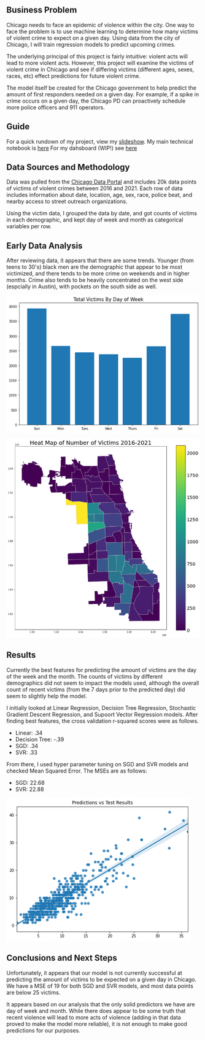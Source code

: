 ## Business Problem
Chicago needs to face an epidemic of violence within the city. One way to face the problem is to use machine learning to determine how many victims of violent crime to expect on a given day. Using data from the city of Chicago, I will train regression models to predict upcoming crimes.

The underlying principal of this project is fairly intuitive: violent acts will lead to more violent acts. However, this project will examine the victims of violent crime in Chicago and see if differing victims (different ages, sexes, races, etc) effect predictions for future violent crime.

The model itself be created for the Chicago government to help predict the amount of first responders needed on a given day. For example, if a spike in crime occurs on a given day, the Chicago PD can proactively schedule more police officers and 911 operators.

## Guide
For a quick rundown of my project, view my [slideshow](https://github.com/GeorgeFerre/chicago_violent_crime/blob/main/chi_vi_slides.pdf).
My main technical notebook is [here](https://github.com/GeorgeFerre/chicago_violent_crime/blob/main/Regression_Models_v2.ipynb)
For my dahsboard (WIP!) see [here](https://github.com/GeorgeFerre/flask_dsc_072721)

## Data Sources and Methodology
Data was pulled from the [Chicago Data Portal](https://data.cityofchicago.org/Public-Safety/Violence-Reduction-Victims-of-Homicides-and-Non-Fa/gumc-mgzr) and includes 20k data points of victims of violent crimes between 2016 and 2021. Each row of data includes information about date, location, age, sex, race, police beat, and nearby access to street outreach organizations.

Using the victim data, I grouped the data by date, and got counts of victims in each demographic, and kept day of week and month as categorical variables per row.

## Early Data Analysis
After reviewing data, it appears that there are some trends. Younger (from teens to 30's) black men are the demographic that appear to be most victimized, and there tends to be more crime on weekends and in higher months. Crime also tends to be heavily concentrated on the west side (espcially in Austin), with pockets on the south side as well.

![dow graph](/images/cap_dow.png)

![Cap_Heatmap](/images/Cap_Heatmap.png)

## Results
Currently the best features for predicting the amount of victims are the day of the week and the month. The counts of victims by different demographics did not seem to impact the models used, although the overall count of recent victims (from the 7 days prior to the predicted day) did seem to slightly help the model.

I initially looked at Linear Regression, Decision Tree Regression, Stochastic Gradient Descent Regression, and Supoort Vector Regression models. After finding best features, the cross validation r-squared scores were as follows. 

* Linear: .34
* Decision Tree: -.39
* SGD: .34
* SVR: .33

From there, I used hyper parameter tuning on SGD and SVR models and checked Mean Squared Error. The MSEs are as follows:

* SGD: 22.68
* SVR: 22.88

![preds](/images/cap_predsvresults.png)

## Conclusions and Next Steps
Unfortunately, it appears that our model is not currently successful at predicting the amount of victims to be expected on a given day in Chicago. We have a MSE of 19 for both SGD and SVR models, and most data points are below 25 victims.

It appears based on our analysis that the only solid predictors we have are day of week and month. While there does appear to be some truth that recent violence will lead to more acts of violence (adding in that data proved to make the model more reliable), it is not enough to make good predictions for our purposes.
